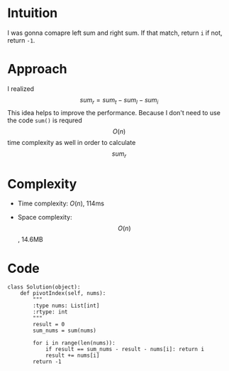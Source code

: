 # Intuition
I was gonna comapre left sum and right sum.
If that match, return `i` if not, return `-1`.
<!-- Describe your first thoughts on how to solve this problem. -->

# Approach
I realized $$sum_r = sum_t - sum_l - sum_i$$
This idea helps to improve the performance.
Because I don't need to use the code `sum()` is requred $$O(n)$$ time complexity as well in order to calculate $$sum_r$$
<!-- Describe your approach to solving the problem. -->

# Complexity
- Time complexity: $O(n)$, 114ms
<!-- Add your time complexity here, e.g. $$O(n)$$ --> 

- Space complexity: $$O(n)$$, 14.6MB
<!-- Add your space complexity here, e.g. $$O(n)$$ -->

# Code
```
class Solution(object):
    def pivotIndex(self, nums):
        """
        :type nums: List[int]
        :rtype: int
        """
        result = 0
        sum_nums = sum(nums)

        for i in range(len(nums)):
            if result == sum_nums - result - nums[i]: return i
            result += nums[i]
        return -1
            
```
